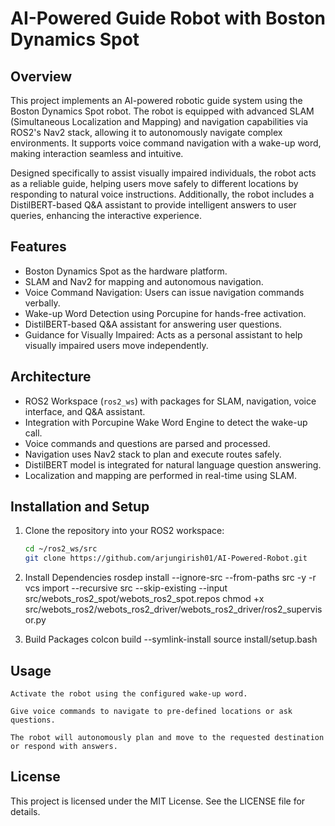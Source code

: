 # AI-Powered Guide Robot with Boston Dynamics Spot

## Overview
This project implements an AI-powered robotic guide system using the Boston Dynamics Spot robot. The robot is equipped with advanced SLAM (Simultaneous Localization and Mapping) and navigation capabilities via ROS2's Nav2 stack, allowing it to autonomously navigate complex environments. It supports voice command navigation with a wake-up word, making interaction seamless and intuitive.

Designed specifically to assist visually impaired individuals, the robot acts as a reliable guide, helping users move safely to different locations by responding to natural voice instructions. Additionally, the robot includes a DistilBERT-based Q&A assistant to provide intelligent answers to user queries, enhancing the interactive experience.

## Features
- Boston Dynamics Spot as the hardware platform.
- SLAM and Nav2 for mapping and autonomous navigation.
- Voice Command Navigation: Users can issue navigation commands verbally.
- Wake-up Word Detection using Porcupine for hands-free activation.
- DistilBERT-based Q&A assistant for answering user questions.
- Guidance for Visually Impaired: Acts as a personal assistant to help visually impaired users move independently.

## Architecture
- ROS2 Workspace (`ros2_ws`) with packages for SLAM, navigation, voice interface, and Q&A assistant.
- Integration with Porcupine Wake Word Engine to detect the wake-up call.
- Voice commands and questions are parsed and processed.
- Navigation uses Nav2 stack to plan and execute routes safely.
- DistilBERT model is integrated for natural language question answering.
- Localization and mapping are performed in real-time using SLAM.

## Installation and Setup
1. Clone the repository into your ROS2 workspace:

   ```bash
   cd ~/ros2_ws/src
   git clone https://github.com/arjungirish01/AI-Powered-Robot.git
   
2. Install Dependencies
      rosdep install --ignore-src --from-paths src -y -r
      vcs import --recursive src --skip-existing --input src/webots_ros2_spot/webots_ros2_spot.repos
      chmod +x src/webots_ros2/webots_ros2_driver/webots_ros2_driver/ros2_supervisor.py
3. Build Packages
      colcon build --symlink-install
      source install/setup.bash
   
## Usage

    Activate the robot using the configured wake-up word.

    Give voice commands to navigate to pre-defined locations or ask questions.

    The robot will autonomously plan and move to the requested destination or respond with answers.


## License

This project is licensed under the MIT License. See the LICENSE file for details.
